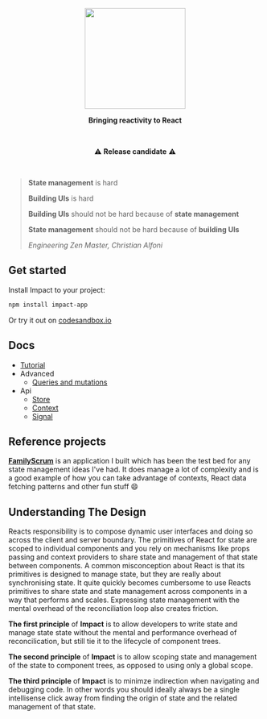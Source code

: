 
<p align="center">
  <img align="center" width="200" src="https://github.com/christianalfoni/impact/assets/3956929/5279b512-e4d9-4474-92cf-7d06b356e23c" />
</p>
<p align="center">
  <b>Bringing reactivity to React</b>
</p>

<br />

<p align="center">
⚠️ <b>Release candidate</b> ⚠️
</p>

<br/>

> **State management** is hard
>
> **Building UIs** is hard
>
> **Building UIs** should not be hard because of **state management**
>
> **State management** should not be hard because of **building UIs**
>
> *Engineering Zen Master, Christian Alfoni*

## Get started

Install Impact to your project:

```sh
npm install impact-app
```

Or try it out on [codesandbox.io](https://codesandbox.io/p/devbox/impact-template-fp6gd9)

## Docs

- [Tutorial](./docs/01_tutorial.md)
- Advanced
  - [Queries and mutations](./docs/02_queries_and_mutations.md)
- Api
  - [Store](./docs/03_store.md)
  - [Context](./docs/04_context.md)
  - [Signal](./docs/05_signal.md)

## Reference projects

**[FamilyScrum](https://github.com/christianalfoni/family-scrum-v2)** is an application I built which has been the test bed for any state management ideas I've had. It does manage a lot of complexity and is a good example of how you can take advantage of contexts, React data fetching patterns and other fun stuff 😄

## Understanding The Design

Reacts responsibility is to compose dynamic user interfaces and doing so across the client and server boundary. The primitives of React for state are scoped to individual components and you rely on mechanisms like props passing and context providers to share state and management of that state between components. A common misconception about React is that its primitives is designed to manage state, but they are really about synchronising state. It quite quickly becomes cumbersome to use Reacts primitives to share state and state management across components in a way that performs and scales. Expressing state management with the mental overhead of the reconciliation loop also creates friction.

**The first principle** of **Impact** is to allow developers to write state and manage state state without the mental and performance overhead of reconcilication, but still tie it to the lifecycle of component trees.

**The second principle** of **Impact** is to allow scoping state and management of the state to component trees, as opposed to using only a global scope.

**The third principle** of **Impact** is to minimze indirection when navigating and debugging code. In other words you should ideally always be a single intellisense click away from finding the origin of state and the related management of that state.

